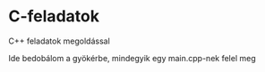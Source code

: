 # C-feladatok
C++ feladatok megoldással

Ide bedobálom a gyökérbe, mindegyik egy main.cpp-nek felel meg
